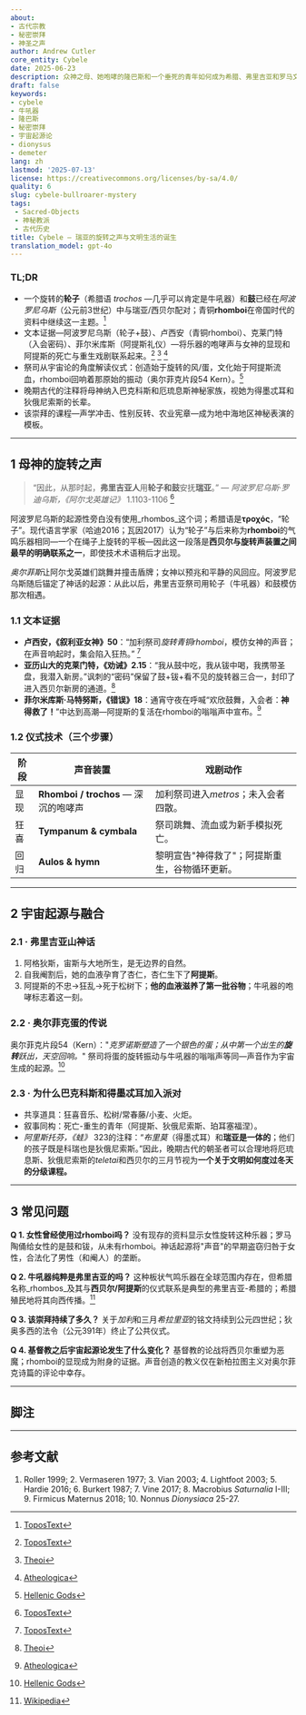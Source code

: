 ```yaml
---
about:
- 古代宗教
- 秘密崇拜
- 神圣之声
author: Andrew Cutler
core_entity: Cybele
date: 2025-06-23
description: 众神之母、她咆哮的隆巴斯和一个垂死的青年如何成为希腊、弗里吉亚和罗马文明的配乐和课程。
draft: false
keywords:
- cybele
- 牛吼器
- 隆巴斯
- 秘密崇拜
- 宇宙起源论
- dionysus
- demeter
lang: zh
lastmod: '2025-07-13'
license: https://creativecommons.org/licenses/by-sa/4.0/
quality: 6
slug: cybele-bullroarer-mystery
tags:
 - Sacred-Objects
 - 神秘教派
 - 古代历史
title: Cybele — 瑞亚的旋转之声与文明生活的诞生
translation_model: gpt-4o
---
```


### TL;DR
* 一个旋转的**轮子**（希腊语 _trochos_ —几乎可以肯定是牛吼器）和**鼓**已经在*阿波罗尼乌斯*（公元前3世纪）中与瑞亚/西贝尔配对；青铜**rhomboi**在帝国时代的资料中继续这一主题。[^oai1]
* 文本证据—阿波罗尼乌斯（轮子+鼓）、卢西安（青铜rhomboi）、克莱门特（入会密码）、菲尔米库斯（阿提斯礼仪）—将乐器的咆哮声与女神的显现和阿提斯的死亡与重生戏剧联系起来。[^oai2] [^oai3] [^oai4]
* 祭司从宇宙论的角度解读仪式：创造始于旋转的风/蛋，文化始于阿提斯流血，rhomboi回响着那原始的振动（奥尔菲克片段54 Kern）。[^oai5]
* 晚期古代的注释将母神纳入巴克科斯和厄琉息斯神秘家族，视她为得墨忒耳和狄俄尼索斯的长辈。
* 该崇拜的课程—声学冲击、性别反转、农业宪章—成为地中海地区神秘表演的模板。

---

## 1 母神的旋转之声

> “因此，从那时起，**弗里吉亚人**用**轮子和鼓**安抚**瑞亚**。” — *阿波罗尼乌斯·罗迪乌斯，《阿尔戈英雄记》* 1.1103-1106 [^oai1]

阿波罗尼乌斯的起源性旁白没有使用_rhombos_这个词；希腊语是**τροχός**，“轮子”。现代语言学家（哈迪2016；瓦因2017）认为“轮子”与后来称为**rhomboi**的气鸣乐器相同—一个在绳子上旋转的平板—因此这一段落是**西贝尔与旋转声装置之间最早的明确联系之一**，即使技术术语稍后才出现。

*奥尔菲斯*让阿尔戈英雄们跳舞并撞击盾牌；女神以预兆和平静的风回应。阿波罗尼乌斯随后锚定了神话的起源：从此以后，弗里吉亚祭司用轮子（牛吼器）和鼓模仿那次相遇。

### 1.1 文本证据

* **卢西安，《叙利亚女神》50**：“加利祭司*旋转青铜rhomboi*，模仿女神的声音；在声音响起时，集会陷入狂热。” [^oai2]  
* **亚历山大的克莱门特，《劝诫》2.15**：“我从鼓中吃，我从钹中喝，我携带圣盘，我潜入新房。”讽刺的“密码”保留了鼓+钹+看不见的旋转器三合一，封印了进入西贝尔新房的通道。[^oai3]  
* **菲尔米库斯·马特努斯，《错误》18**：通宵守夜在呼喊“欢欣鼓舞，入会者：**神得救了！**”中达到高潮—阿提斯的复活在rhomboi的嗡嗡声中宣布。[^oai4]

### 1.2 仪式技术（三个步骤）

| 阶段      | 声音装置             | 戏剧动作 |
|------------|--------------------------|-----------------|
| 显现 | **Rhomboi / trochos** — 深沉的咆哮声 | 加利祭司进入*metros*；未入会者四散。 |
| 狂喜 | **Tympanum & cymbala** | 祭司跳舞、流血或为新手模拟死亡。 |
| 回归 | **Aulos & hymn** | 黎明宣告"神得救了"；阿提斯重生，谷物循环更新。 |

---

## 2 宇宙起源与融合

### 2.1 · 弗里吉亚山神话  
1. 阿格狄斯，宙斯与大地所生，是无边界的自然。  
2. 自我阉割后，她的血液孕育了杏仁，杏仁生下了**阿提斯**。  
3. 阿提斯的不忠→狂乱→死于松树下；**他的血液滋养了第一批谷物**；牛吼器的咆哮标志着这一刻。

### 2.2 · 奥尔菲克蛋的传说  
奥尔菲克片段54（Kern）："*克罗诺斯塑造了一个银色的蛋；从中第一个出生的**旋转**跃出，天空回响。*" 祭司将蛋的旋转振动与牛吼器的嗡嗡声等同—声音作为宇宙生成的起源。[^oai5]

### 2.3 · 为什么巴克科斯和得墨忒耳加入派对 
* 共享道具：狂喜音乐、松树/常春藤/小麦、火炬。 
* 叙事同构：死亡-重生的青年（阿提斯、狄俄尼索斯、珀耳塞福涅）。 
* *阿里斯托芬，《蛙》* 323的注释：“*布里莫*（得墨忒耳）和**瑞亚是一体的**；他们的孩子既是科瑞也是狄俄尼索斯。”因此，晚期古代的朝圣者可以合理地将厄琉息斯、狄俄尼索斯的*teletai*和西贝尔的三月节视为**一个关于文明如何度过冬天的分级课程。**

---

## 3 常见问题

**Q 1. 女性曾经使用过rhomboi吗？** 
没有现存的资料显示女性旋转这种乐器；罗马陶俑给女性的是鼓和钹，从未有rhomboi。神话起源将"声音"的早期盗窃归咎于女性，合法化了男性（和阉人）的垄断。

**Q 2. 牛吼器纯粹是弗里吉亚的吗？** 
这种板状气鸣乐器在全球范围内存在，但希腊名称_rhombos_及其与**西贝尔/阿提斯**的仪式联系是典型的弗里吉亚-希腊的；希腊殖民地将其向西传播。[^oai6]

**Q 3. 该崇拜持续了多久？** 
关于*加利*和三月*希拉里亚*的铭文持续到公元四世纪；狄奥多西的法令（公元391年）终止了公共仪式。

**Q 4. 基督教之后宇宙起源论发生了什么变化？** 
基督教的论战将西贝尔重塑为恶魔；rhomboi的显现成为附身的证据。声音创造的教义仅在新柏拉图主义对奥尔菲克诗篇的评论中幸存。

---

## 脚注 

[^oai1]: [ToposText](https://topostext.org/work/126)
[^oai2]: [ToposText](https://topostext.org/work/340)
[^oai3]: [Theoi](https://www.theoi.com/Text/ClementExhortation1.html)
[^oai4]: [Atheologica](https://atheologica.wordpress.com/2011/11/13/the-mystery-cults-christianity/)
[^oai5]: [Hellenic Gods](https://www.hellenicgods.org/orphic-rhapsodies------24)
[^oai6]: [Wikipedia](https://en.wikipedia.org/wiki/Bullroarer)
[^1]: *阿波罗尼乌斯·罗迪乌斯，《阿尔戈英雄记》* 1.1103-1106，Vian 2003年版。注意：希腊语**τροχός**"轮子"，而非"rhomboi"。[^oai1]
[^2]: 卢西安，《叙利亚女神》50-51，希腊文本见Lightfoot 2003。[^oai2]
[^3]: 亚历山大的克莱门特，《劝诫》2.15-17，Butterworth 1919年译本。[^oai3]
[^4]: 奥尔菲克片段54 Kern，文本+讨论见Hardie 2016。[^oai5]
[^5]: *阿里斯托芬，《蛙》* 323的注释；参见狄奥多罗斯3.62-63。

---

## 参考文献 
1. Roller 1999; 2. Vermaseren 1977; 3. Vian 2003; 4. Lightfoot 2003; 5. Hardie 2016; 6. Burkert 1987; 7. Vine 2017; 8. Macrobius *Saturnalia* I-III; 9. Firmicus Maternus 2018; 10. Nonnus *Dionysiaca* 25-27.